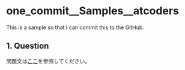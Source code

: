 # one_commit__Samples__atcoders

This is a sample so that I can commit this to the GitHub.

## 1. Question

問題文は[ここ](https://atcoder.jp/contests/soundhound2018-summer-qual/tasks/soundhound2018_summer_qual_b)を参照してください。
